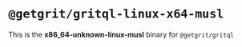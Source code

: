 # `@getgrit/gritql-linux-x64-musl`

This is the **x86_64-unknown-linux-musl** binary for `@getgrit/gritql`
